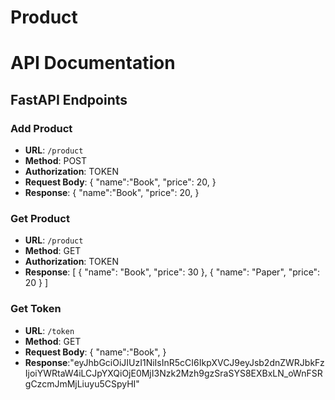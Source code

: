 # Product

# API Documentation

## FastAPI Endpoints

### Add Product

- **URL**: `/product`
- **Method**: POST
- **Authorization**: TOKEN
- **Request Body**: {
    "name":"Book",
    "price": 20,
}
- **Response**: {
    "name":"Book",
    "price": 20,
}

### Get Product

- **URL**: `/product`
- **Method**: GET
- **Authorization**: TOKEN
- **Response**: [
    {
        "name": "Book",
        "price": 30
    },
    {
        "name": "Paper",
        "price": 20
    }
]

### Get Token

- **URL**: `/token`
- **Method**: GET
- **Request Body**: {
    "name":"Book",
}
- **Response**:"eyJhbGciOiJIUzI1NiIsInR5cCI6IkpXVCJ9eyJsb2dnZWRJbkFzIjoiYWRtaW4iLCJpYXQiOjE0MjI3Nzk2Mzh9gzSraSYS8EXBxLN_oWnFSRgCzcmJmMjLiuyu5CSpyHI"

